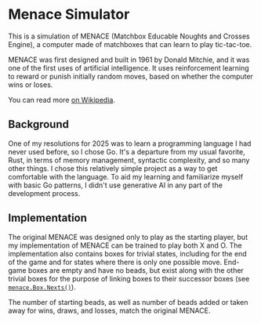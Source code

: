 # Menace Simulator

This is a simulation of MENACE (Matchbox Educable Noughts and Crosses Engine), a computer made of matchboxes that can learn to play tic-tac-toe.

MENACE was first designed and built in 1961 by Donald Mitchie, and it was one of the first uses of artificial intelligence. It uses reinforcement learning to reward or punish initially random moves, based on whether the computer wins or loses.

You can read more [on Wikipedia](https://en.wikipedia.org/wiki/Matchbox_Educable_Noughts_and_Crosses_Engine).

## Background

One of my resolutions for 2025 was to learn a programming language I had never used before, so I chose Go. It's a departure from my usual favorite, Rust, in terms of memory management, syntactic complexity, and so many other things. I chose this relatively simple project as a way to get comfortable with the language. To aid my learning and familiarize myself with basic Go patterns, I didn't use generative AI in any part of the development process.

## Implementation

The original MENACE was designed only to play as the starting player, but my implementation of MENACE can be trained to play both X and O. The implementation also contains boxes for trivial states, including for the end of the game and for states where there is only one possible move. End-game boxes are empty and have no beads, but exist along with the other trivial boxes for the purpose of linking boxes to their successor boxes (see [`menace.Box.Nexts()`](menace/menace.go)).

The number of starting beads, as well as number of beads added or taken away for wins, draws, and losses, match the original MENACE.

